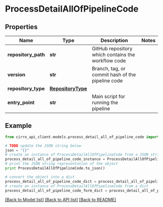 # ProcessDetailAllOfPipelineCode


## Properties

Name | Type | Description | Notes
------------ | ------------- | ------------- | -------------
**repository_path** | **str** | GitHub repository which contains the workflow code | 
**version** | **str** | Branch, tag, or commit hash of the pipeline code | 
**repository_type** | [**RepositoryType**](RepositoryType.md) |  | 
**entry_point** | **str** | Main script for running the pipeline | 

## Example

```python
from cirro_api_client.models.process_detail_all_of_pipeline_code import ProcessDetailAllOfPipelineCode

# TODO update the JSON string below
json = "{}"
# create an instance of ProcessDetailAllOfPipelineCode from a JSON string
process_detail_all_of_pipeline_code_instance = ProcessDetailAllOfPipelineCode.from_json(json)
# print the JSON string representation of the object
print ProcessDetailAllOfPipelineCode.to_json()

# convert the object into a dict
process_detail_all_of_pipeline_code_dict = process_detail_all_of_pipeline_code_instance.to_dict()
# create an instance of ProcessDetailAllOfPipelineCode from a dict
process_detail_all_of_pipeline_code_form_dict = process_detail_all_of_pipeline_code.from_dict(process_detail_all_of_pipeline_code_dict)
```
[[Back to Model list]](../README.md#documentation-for-models) [[Back to API list]](../README.md#documentation-for-api-endpoints) [[Back to README]](../README.md)


